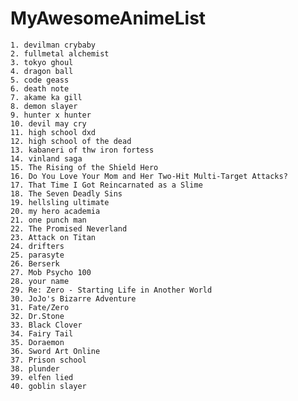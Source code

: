 # MyAwesomeAnimeList
    1. devilman crybaby
    2. fullmetal alchemist
    3. tokyo ghoul 
    4. dragon ball
    5. code geass
    6. death note
    7. akame ka gill
    8. demon slayer
    9. hunter x hunter
    10. devil may cry
    11. high school dxd
    12. high school of the dead
    13. kabaneri of thw iron fortess
    14. vinland saga
    15. The Rising of the Shield Hero
    16. Do You Love Your Mom and Her Two-Hit Multi-Target Attacks?
    17. That Time I Got Reincarnated as a Slime 
    18. The Seven Deadly Sins 
    19. hellsling ultimate
    20. my hero academia
    21. one punch man
    22. The Promised Neverland
    23. Attack on Titan
    24. drifters 
    25. parasyte
    26. Berserk 
    27. Mob Psycho 100
    28. your name
    29. Re: Zero - Starting Life in Another World 
    30. JoJo's Bizarre Adventure 
    31. Fate/Zero
    32. Dr.Stone
    33. Black Clover
    34. Fairy Tail 
    35. Doraemon 
    36. Sword Art Online
    37. Prison school
    38. plunder
    39. elfen lied
    40. goblin slayer
